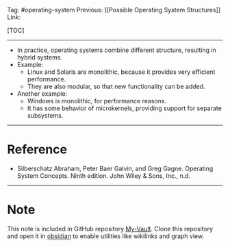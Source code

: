 Tag: #operating-system 
Previous: [[Possible Operating System Structures]]
Link: 

[TOC]

---

- In practice, operating systems combine different structure, resulting in hybrid systems.
- Example:
	- Linux and Solaris are monolithic, because it provides very efficient performance.
	- They are also modular, so that new functionality can be added.
- Another example:
	- Windows is monolithic, for performance reasons.
	- It has some behavior of microkernels, providing support for separate subsystems.

---

# Reference

- Silberschatz Abraham, Peter Baer Galvin, and Greg Gagne. Operating System Concepts. Ninth edition. John Wiley & Sons, Inc., n.d.

---

# Note

This note is included in GitHub repository [My-Vault](https://github.com/LittleD3092/My-Vault.git). Clone this repository and open it in [obsidian](https://obsidian.md/) to enable utilities like wikilinks and graph view.
